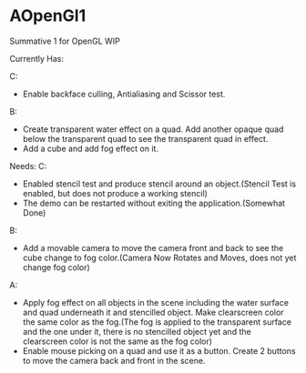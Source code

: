 # AOpenGl1
Summative 1 for OpenGL WIP

Currently Has:

C:
- Enable backface culling, Antialiasing and Scissor test. 


B:
- Create transparent water effect on a quad. Add another opaque quad  below the transparent quad to see the transparent quad in effect.
- Add a cube and add fog effect on it. 


Needs:
C:
 - Enabled stencil test and produce stencil around an object.(Stencil Test is enabled, but does not produce a working stencil) 
 - The demo can be restarted without exiting the application.(Somewhat Done) 
 
 
B:
 - Add a movable camera to move the camera front and back to see the cube change to fog color.(Camera Now Rotates and Moves, does not yet    change fog color)
 
 
A:
 - Apply fog effect on all objects in the scene including the water surface and quad underneath it and stencilled object. Make clearscreen    color the same color as the fog.(The fog is applied to the transparent surface and the one under it, there is no stencilled object yet    and the clearscreen color is not the same as the fog color) 
 - Enable mouse picking on a quad and use it as a button. Create 2 buttons to move the camera back and front in the scene.
